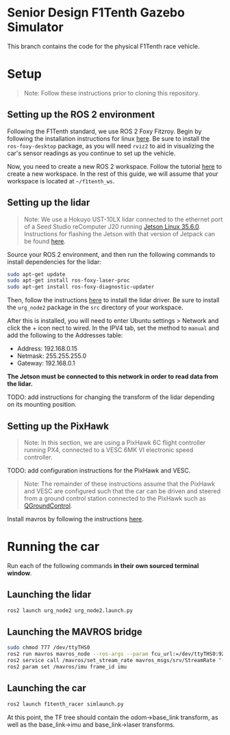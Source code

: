 # Senior Design F1Tenth Gazebo Simulator

This branch contains the code for the physical F1Tenth race vehicle.

# Setup

> Note: Follow these instructions prior to cloning this repository.

## Setting up the ROS 2 environment
Following the F1Tenth standard, we use ROS 2 Foxy Fitzroy. Begin by following the installation instructions for linux [here](https://docs.ros.org/en/foxy/Installation.html). Be sure to install the `ros-foxy-desktop` package, as you will need `rviz2` to aid in visualizing the car's sensor readings as you continue to set up the vehicle.

Now, you need to create a new ROS 2 workspace. Follow the tutorial [here](https://docs.ros.org/en/foxy/Tutorials/Beginner-Client-Libraries/Creating-A-Workspace/Creating-A-Workspace.html) to create a new workspace. In the rest of this guide, we will assume that your workspace is located at `~/f1tenth_ws`.

## Setting up the lidar

> Note: We use a Hokuyo UST-10LX lidar connected to the ethernet port of a Seed Studio reComputer J20 running [Jetson Linux 35.6.0](https://developer.nvidia.com/embedded/jetson-linux-r3560). Instructions for flashing the Jetson with that version of Jetpack can be found [here](https://wiki.seeedstudio.com/reComputer_J2021_J202_Flash_Jetpack/#enterforce-recovery-mode).

Source your ROS 2 environment, and then run the following commands to install dependencies for the lidar:

```bash
sudo apt-get update
sudo apt-get install ros-foxy-laser-proc
sudo apt-get install ros-foxy-diagnostic-updater
```

Then, follow the instructions [here](https://github.com/Hokuyo-aut/urg_node2) to install the lidar driver. Be sure to install the `urg_node2` package in the `src` directory of your workspace.

After this is installed, you will need to enter Ubuntu settings > Network and click the + icon nect to wired. In the IPV4 tab, set the method to `manual` and add the following to the Addresses table:

- Address: 192.168.0.15
- Netmask: 255.255.255.0
- Gateway: 192.168.0.1

**The Jetson must be connected to this network in order to read data from the lidar.**

TODO: add instructions for changing the transform of the lidar depending on its mounting position.

## Setting up the PixHawk

> Note: In this section, we are using a PixHawk 6C flight controller running PX4, connected to a VESC 6MK VI electronic speed controller. 

TODO: add configuration instructions for the PixHawk and VESC.

> Note: The remainder of these instructions assume that the PixHawk and VESC are configured such that the car can be driven and steered from a ground control station connected to the PixHawk such as [QGroundControl](https://docs.qgroundcontrol.com/master/en/).

Install mavros by following the instructions [here](https://github.com/mavlink/mavros/blob/master/mavros/README.md).

# Running the car

Run each of the following commands **in their own sourced terminal window**.

## Launching the lidar

```bash
ros2 launch urg_node2 urg_node2.launch.py
```

## Launching the MAVROS bridge

```bash
sudo chmod 777 /dev/ttyTHS0
ros2 run mavros mavros_node --ros-args --param fcu_url:=/dev/ttyTHS0:921600 > mavros_out.txt 2>&1 &
ros2 service call /mavros/set_stream_rate mavros_msgs/srv/StreamRate "{stream_id: 0, message_rate: 20, on_off: 1}"
ros2 param set /mavros/imu frame_id imu
```

## Launching the car

```bash
ros2 launch f1tenth_racer simlaunch.py
```

At this point, the TF tree should contain the odom->base_link transform, as well as the base_link->imu and base_link->laser transforms.

